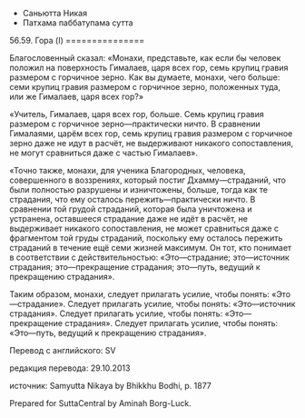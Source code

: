 









* Саньютта Никая
* Патхама паббатупама сутта


56\.59\. Гора \(I\)
\=\=\=\=\=\=\=\=\=\=\=\=\=\=\=



Благословенный сказал: «Монахи, представьте, как если бы человек положил на поверхность Гималаев, царя всех гор, семь крупиц гравия размером с горчичное зерно\. Как вы думаете, монахи, чего больше: семи крупиц гравия размером с горчичное зерно, положенных туда, или же Гималаев, царя всех гор?»


«Учитель, Гималаев, царя всех гор, больше\. Семь крупиц гравия размером с горчичное зерно—практически ничто\. В сравнении Гималаями, царём всех гор, семь крупиц гравия размером с горчичное зерно даже не идут в расчёт, не выдерживают никакого сопоставления, не могут сравниться даже с частью Гималаев»\.


«Точно также, монахи, для ученика Благородных, человека, совершенного в воззрениях, который постиг Дхамму—страданий, что были полностью разрушены и изничтожены, больше, тогда как те страдания, что ему осталось пережить—практически ничто\. В сравнении той грудой страданий, которая была уничтожена и устранена, оставшееся страдание даже не идёт в расчёт, не выдерживает никакого сопоставления, не может сравниться даже с фрагментом той груды страданий, поскольку ему осталось пережить страданий в течение ещё семи жизней максимум\. Он тот, кто понимает в соответствии с действительностью: «Это—страдание; это—источник страдания; это—прекращение страдания; это—путь, ведущий к прекращению страдания»\.


Таким образом, монахи, следует прилагать усилие, чтобы понять: «Это—страдание»\. Следует прилагать усилие, чтобы понять: «Это—источник страдания»\. Следует прилагать усилие, чтобы понять: «Это—прекращение страдания»\. Следует прилагать усилие, чтобы понять: «Это—путь, ведущий к прекращению страдания»\.



Перевод с английского: SV


редакция перевода: 29\.10\.2013


источник: Samyutta Nikaya by Bhikkhu Bodhi, p\. 1877


Prepared for SuttaCentral by Aminah Borg\-Luck\.






